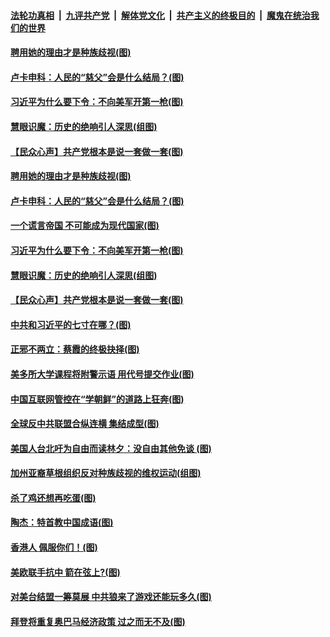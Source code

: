 ####  [法轮功真相](../../../../basic/blob/master/README.md?t=08232031) &nbsp;|&nbsp; [九评共产党](../../../../9ping.md/blob/master/README.md?t=08232031) &nbsp;|&nbsp; [解体党文化](../../../../jtdwh.md/blob/master/README.md?t=08232031)  &nbsp;|&nbsp; [共产主义的终极目的](../../../../gczydzjmd.md/blob/master/README.md?t=08232031) &nbsp;|&nbsp; [魔鬼在统治我们的世界](../../../../mgztzwmdsj.md/blob/master/README.md?t=08232031) 

#### [聘用她的理由才是种族歧视(图)](../pages/p4/943863.md?t=08232031) 

#### [卢卡申科：人民的“慈父”会是什么结局？(图)](../pages/p4/943818.md?t=08232031) 

#### [习近平为什么要下令：不向美军开第一枪(图)](../pages/p4/943866.md?t=08232031) 

#### [慧眼识魔：历史的绝响引人深思(组图)](../pages/p4/943825.md?t=08232031) 


#### [【民众心声】共产党根本是说一套做一套(图)](../pages/p4/943078.md?t=08232031) 

#### [聘用她的理由才是种族歧视(图)](../pages/p4/943863.md?t=08232031) 

#### [卢卡申科：人民的“慈父”会是什么结局？(图)](../pages/p4/943818.md?t=08232031) 

#### [一个谎言帝国 不可能成为现代国家(图)](../pages/p4/943845.md?t=08232031) 

#### [习近平为什么要下令：不向美军开第一枪(图)](../pages/p4/943866.md?t=08232031) 

#### [慧眼识魔：历史的绝响引人深思(组图)](../pages/p4/943825.md?t=08232031) 


#### [【民众心声】共产党根本是说一套做一套(图)](../pages/p4/943078.md?t=08232031) 

#### [中共和习近平的七寸在哪？(图)](../pages/p4/943743.md?t=08232031) 

#### [正邪不两立：蔡霞的终极抉择(图)](../pages/p4/943763.md?t=08232031) 

#### [美多所大学课程将附警示语 用代号提交作业(图)](../pages/p4/943747.md?t=08232031) 

#### [中国互联网管控在“学朝鲜”的道路上狂奔(图)](../pages/p4/943750.md?t=08232031) 

#### [全球反中共联盟合纵连横 集结成型(图)](../pages/p4/943745.md?t=08232031) 

#### [美国人台北吁为自由而读林夕：没自由其他免谈 (图)](../pages/p4/943760.md?t=08232031) 

#### [加州亚裔草根组织反对种族歧视的维权运动(组图)](../pages/p4/943679.md?t=08232031) 

#### [杀了鸡还想再吃蛋(图)](../pages/p4/943678.md?t=08232031) 

#### [陶杰：特首教中国成语(图)](../pages/p4/943677.md?t=08232031) 

#### [香港人 佩服你们！(图)](../pages/p4/943673.md?t=08232031) 

#### [美欧联手抗中 箭在弦上?(图)](../pages/p4/943672.md?t=08232031) 

#### [对美台结盟一筹莫展 中共狼来了游戏还能玩多久(图)](../pages/p4/943670.md?t=08232031) 

#### [拜登将重复奥巴马经济政策 过之而无不及(图)](../pages/p4/943668.md?t=08232031) 

